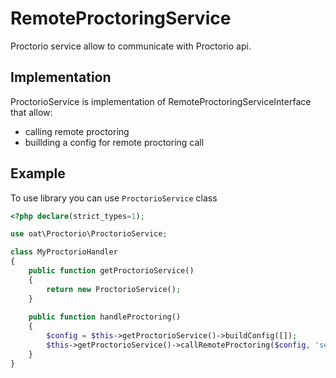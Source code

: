# RemoteProctoringService

Proctorio service allow to communicate with Proctorio api. 

## Implementation
ProctorioService is implementation of RemoteProctoringServiceInterface that allow:
- calling remote proctoring
- buillding a config for remote proctoring call


## Example
To use library you can use `ProctorioService` class

```php
<?php declare(strict_types=1);

use oat\Proctorio\ProctorioService;

class MyProctorioHandler
{
    public function getProctorioService()
    {
        return new ProctorioService();
    }
    
    public function handleProctoring()
    {
        $config = $this->getProctorioService()->buildConfig([]);
        $this->getProctorioService()->callRemoteProctoring($config, 'secret');
    }
}


```
